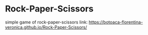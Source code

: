 # Rock-Paper-Scissors
simple game of rock-paper-scissors
link: https://botoaca-florentina-veronica.github.io/Rock-Paper-Scissors/
